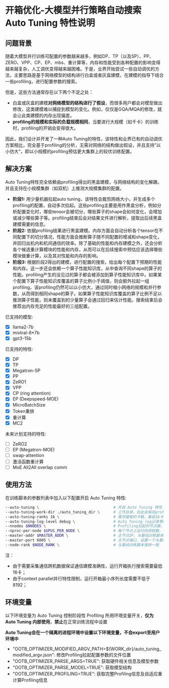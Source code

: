 # 开箱优化-大模型并行策略自动搜索 Auto Tuning 特性说明

## 问题背景

随着大模型并行训练可配置的参数越来越多，例如DP、TP（以及SP）、PP、ZERO、VPP、CP、EP、mbs、重计算等，内存和性能受到各种配置的影响变得越来越复杂，人工调优变得越来越困难。于是，业界开始尝试一些自动调优的方法，主要思路是基于网络模型的结构进行白盒或者灰盒建模，在建模的指导下结合一些profiling，进行配置参数的搜索。

但是，这些方法通常存在以下两个不足之处：

- 白盒或灰盒的建模**对网络模型的结构进行了假设**，而很多用户都会对模型做出修改，这类建模难以捕捉到模型的变化。例如，仅仅是GQA/MQA的修改，就会让此类建模的内存出现偏差。
- **profiling的规模和实际的负载规模相同**，当要进行大规模（如千卡）的训练时，profiling的开销会变得很大。

因此，我们设计并开发了一种Auto Tuning的特性，该特性和业界已有的自动调优方案相比，完全基于profiling的分析，无需对网络的结构做出假设，并且支持”以小仿大“，即以小规模的profiling预估更大集群上的较优训练配置。

## 解决方案

Auto Tuning特性完全依赖由profiling得出的黑盒建模，与网络结构的变化解耦，并且支持在小规模集群（如双机）上推测大规模集群的配置。

- **阶段1:** 用少量机器拉起auto tuning，该特性会裁剪网络大小，并生成多个profiling的配置，自动多次拉起。这些profiling主要是用作黑盒分析，例如分析配置变化时，哪些tensor会被切分，哪些算子的shape会如何变化，会增加或减少哪些算子等。profiling结束后会对结果文件进行解析，提取出后续黑盒建模需要的信息。
- **阶段2:** 依据profiling结果进行黑盒建模。内存方面会自动分析各个tensor在不同配置下的切分情况，性能方面会推断算子随不同配置的增减和shape变化，并回归出机内和机间通信的效率。除了基础的性能和内存建模之外，还会分析各个候选重计算模块的性能和内存，从而可以在后续搜索中预估应该选择哪些模块做重计算，以及其对性能和内存的影响。
- **阶段3:** 根据阶段2得出的建模，进行配置的搜索，给出每个配置下预期的性能和内存。这一步还会依赖一个算子性能知识库，从中查询不同shape的算子的性能。profiling产生的没见过的算子都会被添加到算子性能知识库中。如果某个配置下算子性能知识库覆盖的算子比例小于阈值，则会额外拉起一组profiling，该profiling仍然可以以小仿大，通过同时缩小网络的规模和并行参数，从而得到相同shape的算子。如果算子性能知识库覆盖的算子比例不足以推测算子性能，则未覆盖到的少量算子会通过回归来估计性能。搜索结束后会推荐出内存充足的性能最好的三组配置。

已支持的模型:
- [x] llama2-7b
- [x] mixtral-8*7b
- [x] gpt3-15b

已支持的特性:

- [x] DP
- [x] TP
- [x] Megatron-SP
- [x] PP
- [x] ZeRO1
- [x] VPP
- [x] CP (ring attention)
- [x] EP (Deepspeed-MOE)
- [x] MicroBatchSize
- [x] Token重排
- [x] 重计算
- [x] MC2

未来计划支持的特性:

- [ ] ZeRO2
- [ ] EP (Megatron-MOE)
- [ ] swap-attention
- [ ] 激活函数重计算
- [ ] MoE All2All overlap comm

## 使用方法

在训练脚本的参数列表中加入以下配置开启 Auto Tuning 特性:

```bash
--auto-tuning \                                 # 开启 Auto Tuning 特性
--auto-tuning-work-dir ./auto_tuning_dir \      # 工作目录，在此会保存profiling等文件
--auto-tuning-ranks 16 \                        # 需求搜索的卡数，最低16卡
--auto-tuning-log-level debug \                 # Auto Tuning log记录等级，可选warning, info, debug
--nnodes $NNODES \                              # Profiling拉起的节点数，与基线训练脚本保持一致
--nproc-per-node $GPUS_PER_NODE \               # 每个节点上运行的进程数，一般与单节点卡数相同，与基线训练脚本保持一致
--master-addr $MASTER_ADDR \                    # 主节点IP，与基线训练脚本保持一致
--master-port 6005 \                            # 主节点端口，设置一个与基线脚本不同的端口
--node-rank $NODE_RANK \                        # 与基线训练脚本保持一致
```
注：
* 由于需要采集通信跨机数据保证通信建模准确性，运行开箱执行搜索需要最低16卡；
* 由于context parallel并行特性限制，运行开箱最小序列长度需要不低于8192；

## 环境变量
以下环境变量为 Auto Tuning 控制阶段性 Profiling 所用环境变量开关，**仅为 Auto Tuning 内部使用**，**禁止**在正常训练流程中设置

**Auto Tuning会在一个隔离的进程环境中设置以下环境变量，不会export至用户环境中**
- "OOTB_OPTIMIZER_MODIFIED_ARGV_PATH=${WORK_dir}/auto_tuning_modified_argv.json": 修改Profiling拉起配置参数的文件位置
- "OOTB_OPTIMIZER_PARSE_ARGS=TRUE": 获取硬件相关信息及模型参数
- "OOTB_OPTIMIZER_PARSE_MODEL=TRUE": 获取模型结构
- "OOTB_OPTIMIZER_PROFILING=TRUE": 获取完整Profiling信息及自适应重计算Profiling信息

